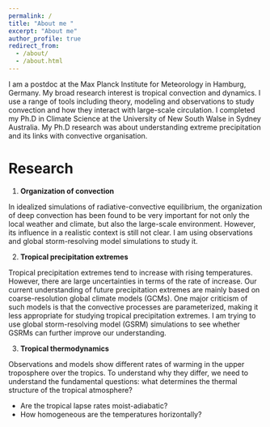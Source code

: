 ```yaml
---
permalink: /
title: "About me "
excerpt: "About me"
author_profile: true
redirect_from: 
  - /about/
  - /about.html
---
```


I am a postdoc at the Max Planck Institute for Meteorology in Hamburg, Germany. My broad research interest is tropical convection and dynamics. I use a range of tools including theory, modeling and observations to study convection and how they interact with large-scale circulation. I completed my Ph.D in Climate Science at the University of New South Walse in Sydney Australia. My Ph.D research was about understanding extreme precipitation and its links with convective organisation.

Research
======
1. **Organization of convection**

In idealized simulations of radiative-convective equilibrium, the organization of deep convection has been found to be very important for not only the local weather and climate, but also the large-scale environment. However, its influence in a realistic context is still not clear. I am using observations and global storm-resolving model simulations to study it.

2. **Tropical precipitation extremes**

Tropical precipitation extremes tend to increase with rising temperatures. However, there are large uncertainties in terms of the rate of increase. Our current understanding of future precipitation extremes are mainly based on coarse-resolution global climate models (GCMs). One major criticism of such models is that the convective processes are parameterized, making it less appropriate for studying tropical precipitation extremes. I am trying to use global storm-resolving model (GSRM) simulations to see whether GSRMs can further improve our understanding.

3. **Tropical thermodynamics**

Observations and models show different rates of warming in the upper troposphere over the tropics. To understand why they differ, we need to understand the fundamental questions: what determines the thermal structure of the tropical atmosphere? 
- Are the tropical lapse rates moist-adiabatic? 
- How homogeneous are the temperatures horizontally?





